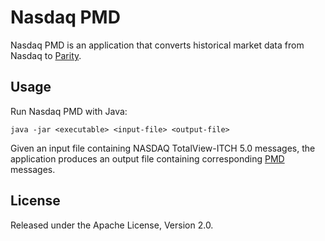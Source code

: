 Nasdaq PMD
==========

Nasdaq PMD is an application that converts historical market data from Nasdaq
to [Parity][].

  [Parity]: https://github.com/paritytrading/parity


Usage
-----

Run Nasdaq PMD with Java:

    java -jar <executable> <input-file> <output-file>

Given an input file containing NASDAQ TotalView-ITCH 5.0 messages, the
application produces an output file containing corresponding [PMD][] messages.

  [PMD]: https://github.com/paritytrading/parity/tree/master/parity-net/doc/PMD.md


License
-------

Released under the Apache License, Version 2.0.
